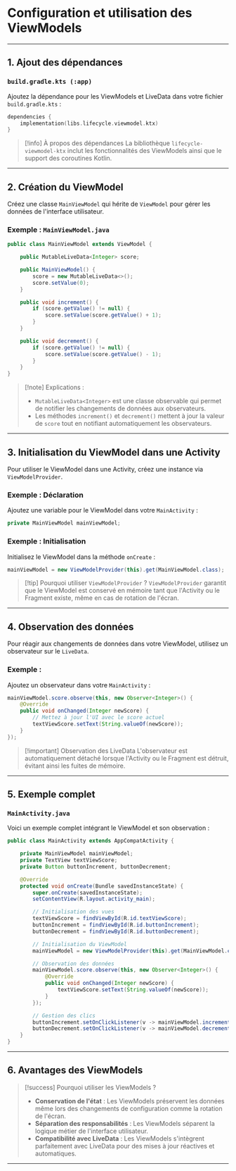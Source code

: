 # Configuration et utilisation des ViewModels

---
## 1. Ajout des dépendances

### `build.gradle.kts (:app)`
Ajoutez la dépendance pour les ViewModels et LiveData dans votre fichier `build.gradle.kts` :

```Kotlin
dependencies {
    implementation(libs.lifecycle.viewmodel.ktx)
}
```
> [!info] À propos des dépendances La bibliothèque `lifecycle-viewmodel-ktx` inclut les fonctionnalités des ViewModels ainsi que le support des coroutines Kotlin.

---

## 2. Création du ViewModel

Créez une classe `MainViewModel` qui hérite de `ViewModel` pour gérer les données de l'interface utilisateur.

### Exemple : `MainViewModel.java`

```java
public class MainViewModel extends ViewModel {  

    public MutableLiveData<Integer> score;  

    public MainViewModel() {  
        score = new MutableLiveData<>();  
        score.setValue(0);  
    }

    public void increment() {  
        if (score.getValue() != null) {  
            score.setValue(score.getValue() + 1);  
        }
    }

    public void decrement() {  
        if (score.getValue() != null) {  
            score.setValue(score.getValue() - 1);  
        }
    }
}
```

> [!note] Explications :
> 
> - `MutableLiveData<Integer>` est une classe observable qui permet de notifier les changements de données aux observateurs.
> - Les méthodes `increment()` et `decrement()` mettent à jour la valeur de `score` tout en notifiant automatiquement les observateurs.

---

## 3. Initialisation du ViewModel dans une Activity

Pour utiliser le ViewModel dans une Activity, créez une instance via `ViewModelProvider`.

### Exemple : Déclaration

Ajoutez une variable pour le ViewModel dans votre `MainActivity` :

```java
private MainViewModel mainViewModel;
```

### Exemple : Initialisation

Initialisez le ViewModel dans la méthode `onCreate` :

```java
mainViewModel = new ViewModelProvider(this).get(MainViewModel.class);
```

> [!tip] Pourquoi utiliser `ViewModelProvider` ? `ViewModelProvider` garantit que le ViewModel est conservé en mémoire tant que l'Activity ou le Fragment existe, même en cas de rotation de l'écran.

---

## 4. Observation des données

Pour réagir aux changements de données dans votre ViewModel, utilisez un observateur sur le `LiveData`.

### Exemple :

Ajoutez un observateur dans votre `MainActivity` :

```java
mainViewModel.score.observe(this, new Observer<Integer>() {
    @Override
    public void onChanged(Integer newScore) {
        // Mettez à jour l'UI avec le score actuel
        textViewScore.setText(String.valueOf(newScore));
    }
});
```

> [!important] Observation des LiveData L'observateur est automatiquement détaché lorsque l'Activity ou le Fragment est détruit, évitant ainsi les fuites de mémoire.

---

## 5. Exemple complet

### `MainActivity.java`

Voici un exemple complet intégrant le ViewModel et son observation :

```java
public class MainActivity extends AppCompatActivity {

    private MainViewModel mainViewModel;
    private TextView textViewScore;
    private Button buttonIncrement, buttonDecrement;

    @Override
    protected void onCreate(Bundle savedInstanceState) {
        super.onCreate(savedInstanceState);
        setContentView(R.layout.activity_main);

        // Initialisation des vues
        textViewScore = findViewById(R.id.textViewScore);
        buttonIncrement = findViewById(R.id.buttonIncrement);
        buttonDecrement = findViewById(R.id.buttonDecrement);

        // Initialisation du ViewModel
        mainViewModel = new ViewModelProvider(this).get(MainViewModel.class);

        // Observation des données
        mainViewModel.score.observe(this, new Observer<Integer>() {
            @Override
            public void onChanged(Integer newScore) {
                textViewScore.setText(String.valueOf(newScore));
            }
        });

        // Gestion des clics
        buttonIncrement.setOnClickListener(v -> mainViewModel.increment());
        buttonDecrement.setOnClickListener(v -> mainViewModel.decrement());
    }
}
```

---

## 6. Avantages des ViewModels

> [!success] Pourquoi utiliser les ViewModels ?
> 
> - **Conservation de l'état** : Les ViewModels préservent les données même lors des changements de configuration comme la rotation de l'écran.
> - **Séparation des responsabilités** : Les ViewModels séparent la logique métier de l'interface utilisateur.
> - **Compatibilité avec LiveData** : Les ViewModels s'intègrent parfaitement avec LiveData pour des mises à jour réactives et automatiques.

--- 
